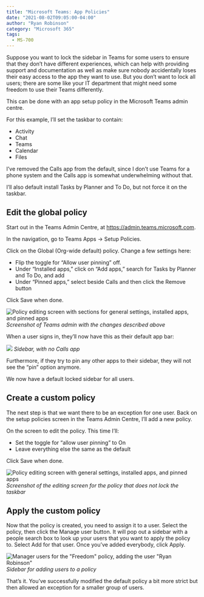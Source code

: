 ```yaml
---
title: "Microsoft Teams: App Policies"
date: "2021-08-02T09:05:00-04:00"
author: "Ryan Robinson"
category: "Microsoft 365"
tags:
  - MS-700
---
```


Suppose you want to lock the sidebar in Teams for some users to ensure that they don’t have different experiences, which can help with providing support and documentation as well as make sure nobody accidentally loses their easy access to the app they want to use. But you don’t want to lock all users; there are some like your IT department that might need some freedom to use their Teams differently.

This can be done with an app setup policy in the Microsoft Teams admin centre.

For this example, I’ll set the taskbar to contain:

- Activity
- Chat
- Teams
- Calendar
- Files

I’ve removed the Calls app from the default, since I don’t use Teams for a phone system and the Calls app is somewhat underwhelming without that.

I’ll also default install Tasks by Planner and To Do, but not force it on the taskbar.

## Edit the global policy

Start out in the Teams Admin Centre, at <https://admin.teams.microsoft.com>.

In the navigation, go to Teams Apps -&gt; Setup Policies.

Click on the Global (Org-wide default) policy. Change a few settings here:

- Flip the toggle for “Allow user pinning” off.
- Under “Installed apps,” click on “Add apps,” search for Tasks by Planner and To Do, and add
- Under “Pinned apps,” select beside Calls and then click the Remove button

Click Save when done.

![Policy editing screen with sections for general settings, installed apps, and pinned apps](/assets/img/2021/07/Global-policy-changes.png)
_Screenshot of Teams admin with the changes described above_

When a user signs in, they’ll now have this as their default app bar:

![](/assets/img/2021/07/Global-policy-with-no-calls-app.png)
_Sidebar, with no Calls app_

Furthermore, if they try to pin any other apps to their sidebar, they will not see the “pin” option anymore.

We now have a default locked sidebar for all users.

## Create a custom policy

The next step is that we want there to be an exception for one user. Back on the setup policies screen in the Teams Admin Centre, I’ll add a new policy.

On the screen to edit the policy. This time I’ll:

- Set the toggle for “allow user pinning” to On
- Leave everything else the same as the default

Click Save when done.

![Policy editing screen with general settings, installed apps, and pinned apps](/assets/img/2021/07/Freedom-policy.png)
_Screenshot of the editing screen for the policy that does not lock the taskbar_

## Apply the custom policy

Now that the policy is created, you need to assign it to a user. Select the policy, then click the Manage user button. It will pop out a sidebar with a people search box to look up your users that you want to apply the policy to. Select Add for that user. Once you’ve added everybody, click Apply.

![Manager users for the "Freedom" policy, adding the user "Ryan Robinson"](/assets/img/2021/08/Add-user-to-Teams-app-policy.png)
_Sidebar for adding users to a policy_

That’s it. You’ve successfully modified the default policy a bit more strict but then allowed an exception for a smaller group of users.
